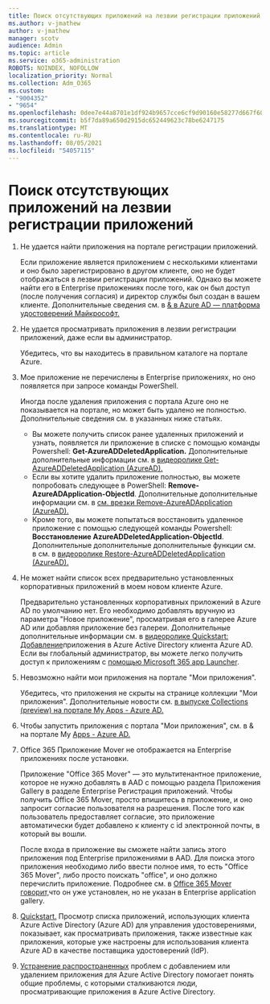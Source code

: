 ```yaml
---
title: Поиск отсутствующих приложений на лезвии регистрации приложений
ms.author: v-jmathew
author: v-jmathew
manager: scotv
audience: Admin
ms.topic: article
ms.service: o365-administration
ROBOTS: NOINDEX, NOFOLLOW
localization_priority: Normal
ms.collection: Adm_O365
ms.custom:
- "9004352"
- "9654"
ms.openlocfilehash: 0dee7e44a8701e1df924b9657cce6cf9d90160e58277d667f6069a4cbcf87ce5
ms.sourcegitcommit: b5f7da89a650d2915dc652449623c78be6247175
ms.translationtype: MT
ms.contentlocale: ru-RU
ms.lasthandoff: 08/05/2021
ms.locfileid: "54057115"
---
```

# <a name="find-missing-applications-on-app-registration-blade"></a>Поиск отсутствующих приложений на лезвии регистрации приложений

1. Не удается найти приложения на портале регистрации приложений.

    Если приложение является приложением с несколькими клиентами и оно было зарегистрировано в другом клиенте, оно не будет отображаться в лезвии регистрации приложений. Однако вы можете найти его в Enterprise приложениях после того, как он был доступ (после получения согласия) и директор службы был создан в вашем клиенте. Дополнительные сведения см. в [& в Azure AD — платформа удостоверений Майкрософт.](https://docs.microsoft.com/azure/active-directory/develop/app-objects-and-service-principals)
2. Не удается просматривать приложения в лезвии регистрации приложений, даже если вы администратор.

    Убедитесь, что вы находитесь в правильном каталоге на портале Azure.
3. Мое приложение не перечислены в Enterprise приложениях, но оно появляется при запросе команды PowerShell.

    Иногда после удаления приложения с портала Azure оно не показывается на портале, но может быть удалено не полностью. Дополнительные сведения см. в указанных ниже статьях.
    - Вы можете получить список ранее удаленных приложений и узнать, появляется ли приложение в списке с помощью команды Powershell: **Get-AzureADDeletedApplication.** Дополнительные дополнительные информации см. в [видеоролике Get-AzureADDeletedApplication (AzureAD).](https://docs.microsoft.com/powershell/module/azuread/get-azureaddeletedapplication)
    - Если вы хотите удалить приложение полностью, вы можете попробовать следующее в PowerShell: **Remove-AzureADApplication-ObjectId**. Дополнительные дополнительные информации см. в [см. врезки Remove-AzureADApplication (AzureAD).](https://docs.microsoft.com/powershell/module/azuread/remove-azureadapplication)
    - Кроме того, вы можете попытаться восстановить удаленное приложение с помощью следующей команды Powershell: **Восстановление AzureADDeletedApplication-ObjectId**. Дополнительные дополнительные дополнительные функции см. в см. в [видеоролике Restore-AzureADDeletedApplication (AzureAD).](https://docs.microsoft.com/powershell/module/azuread/restore-azureaddeletedapplication)
4. Не может найти список всех предварительно установленных корпоративных приложений в моем новом клиенте Azure.

    Предварительно установленных корпоративных приложений в Azure AD по умолчанию нет. Его необходимо добавлять вручную из параметра "Новое приложение", просматривая его в галерее Azure AD или добавляя приложение без галереи. Дополнительные дополнительные информации см. в [видеоролике Quickstart: Добавление](https://docs.microsoft.com/azure/active-directory/manage-apps/add-application-portal)приложения в Azure Active Directory клиента Azure AD.
    Если вы глобальный администратор, вы можете легко получить доступ к приложениям с [помощью Microsoft 365 app Launcher](https://docs.microsoft.com/microsoft-365/admin/manage/customize-the-app-launcher).
5. Невозможно найти мои приложения на портале "Мои приложения".

    Убедитесь, что приложения не скрыты на странице коллекции "Мои приложения". Дополнительные новости см. [в выпуске Collections (preview) на портале My Apps - Azure AD.](https://docs.microsoft.com/azure/active-directory/user-help/my-apps-portal-user-collections)
6. Чтобы запустить приложения с портала "Мои приложения", см. в & на портале My [Apps - Azure AD.](https://docs.microsoft.com/azure/active-directory/user-help/my-apps-portal-end-user-access)
7. Office 365 Приложение Mover не отображается на Enterprise приложениях после установки.

    Приложение "Office 365 Mover" — это мультитенантное приложение, которое не нужно добавлять в AAD с помощью раздела Приложения Gallery в разделе Enterprise Регистрация приложений. Чтобы получить Office 365 Mover, просто впишитесь в приложение, и оно запросит согласие пользователя на разрешения. После того как пользователь предоставляет согласие, это приложение автоматически будет добавлено к клиенту с id электронной почты, в который вы вошли.

    После входа в приложение вы сможете найти запись этого приложения под Enterprise приложениями в AAD. Для поиска этого приложения необходимо либо ввести полное имя, то есть "Office 365 Mover", либо просто поискать "office", и оно должно перечислить приложение. Подробнее см. в [Office 365 Mover говорит,](https://docs.microsoft.com/answers/questions/30186/office-365-mover-says-its-already-installed-but-it.html)что он уже установлен, но не указан в Enterprise application gallery.
8. [Quickstart.](https://docs.microsoft.com/azure/active-directory/manage-apps/view-applications-portal) Просмотр списка приложений, использующих клиента Azure Active Directory (Azure AD) для управления удостоверениями, показывает, как просматривать приложения, также известные как приложения, которые уже настроены для использования клиента Azure AD в качестве поставщика удостоверений (IdP).
9. [Устранение распространенных](https://docs.microsoft.com/azure/active-directory/manage-apps/troubleshoot-adding-apps) проблем с добавлением или удалением приложения для Azure Active Directory помогает понять общие проблемы, с которыми сталкиваются люди, просматривающие приложения в Azure Active Directory.
